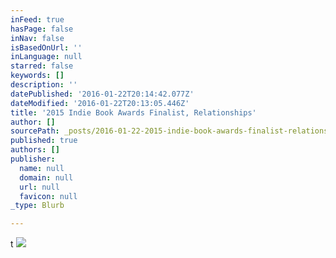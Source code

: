 ```yaml
---
inFeed: true
hasPage: false
inNav: false
isBasedOnUrl: ''
inLanguage: null
starred: false
keywords: []
description: ''
datePublished: '2016-01-22T20:14:42.077Z'
dateModified: '2016-01-22T20:13:05.446Z'
title: '2015 Indie Book Awards Finalist, Relationships'
author: []
sourcePath: _posts/2016-01-22-2015-indie-book-awards-finalist-relationships.md
published: true
authors: []
publisher:
  name: null
  domain: null
  url: null
  favicon: null
_type: Blurb

---
```

t
![](https://s3-us-west-2.amazonaws.com/the-grid-img/p/74f9931d1d2f633924e115261c4073c81e606e1c.jpg)